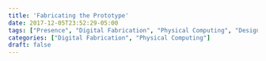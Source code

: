 ```yaml
---
title: 'Fabricating the Prototype'
date: 2017-12-05T23:52:29-05:00
tags: ["Presence", "Digital Fabrication", "Physical Computing", "Design"]
categories: ["Digital Fabrication", "Physical Computing"]
draft: false
---
```


